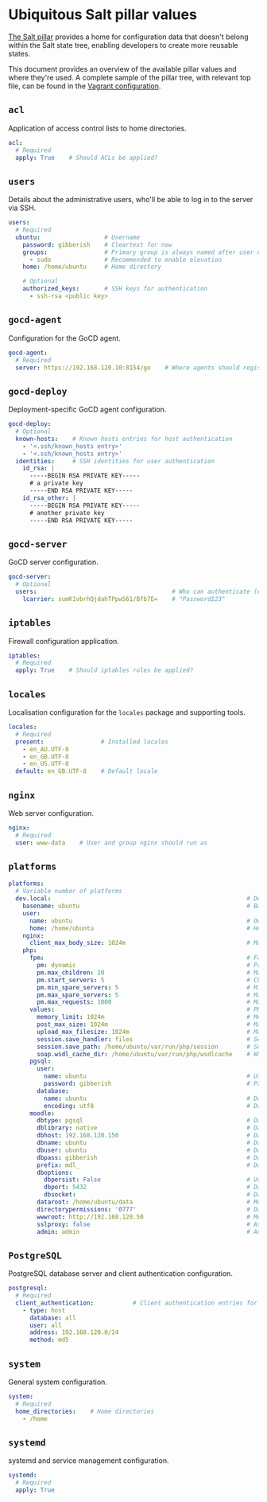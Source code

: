 # Ubiquitous Salt pillar values

[The Salt pillar](https://docs.saltstack.com/en/latest/topics/tutorials/pillar.html) provides a home for configuration data that doesn't belong within the Salt state tree, enabling developers to create more reusable states.

This document provides an overview of the available pillar values and where they're used. A complete sample of the pillar tree, with relevant top file, can be found in the [Vagrant configuration](../../_vagrant/salt/pillar).

## `acl`

Application of access control lists to home directories.

```yaml
acl:
  # Required
  apply: True    # Should ACLs be applied?
```

## `users`

Details about the administrative users, who'll be able to log in to the server via SSH.

```yaml
users:
  # Required
  ubuntu:                  # Username
    password: gibberish    # Cleartext for now
    groups:                # Primary group is always named after user name
      - sudo               # Recommended to enable elevation
    home: /home/ubuntu     # Home directory

    # Optional
    authorized_keys:       # SSH keys for authentication
      - ssh-rsa <public key>
```

## `gocd-agent`

Configuration for the GoCD agent.

```yaml
gocd-agent:
  # Required
  server: https://192.168.120.10:8154/go    # Where agents should register
```

## `gocd-deploy`

Deployment-specific GoCD agent configuration.

```yaml
gocd-deploy:
  # Optional
  known-hosts:    # Known hosts entries for host authentication
    - '<.ssh/known_hosts entry>'
    - '<.ssh/known_hosts entry>'
  identities:     # SSH identities for user authentication
    id_rsa: |
      -----BEGIN RSA PRIVATE KEY-----
      # a private key
      -----END RSA PRIVATE KEY-----
    id_rsa_other: |
      -----BEGIN RSA PRIVATE KEY-----
      # another private key
      -----END RSA PRIVATE KEY-----
```

## `gocd-server`

GoCD server configuration.

```yaml
gocd-server:
  # Optional
  users:                                      # Who can authenticate (username, SHA1 hash of password)
    lcarrier: sumK1vbrhQjdahTPpwS61/Bfb7E=    # "Password123"
```

## `iptables`

Firewall configuration application.

```yaml
iptables:
  # Required
  apply: True    # Should iptables rules be applied?
```

## `locales`

Localisation configuration for the `locales` package and supporting tools.

```yaml
locales:
  # Required
  present:                # Installed locales
    - en_AU.UTF-8
    - en_GB.UTF-8
    - en_US.UTF-8
  default: en_GB.UTF-8    # Default locale
```

## `nginx`

Web server configuration.

```yaml
nginx:
  # Required
  user: www-data    # User and group nginx should run as
```

## `platforms`

```yaml
platforms:
  # Variable number of platforms
  dev.local:                                                       # Domain name
    basename: ubuntu                                               # Basename for configuration files
    user:
      name: ubuntu                                                 # Owning local user account
      home: /home/ubuntu                                           # Home directory
    nginx:
      client_max_body_size: 1024m                                  # Maximum request payload size
    php:
      fpm:                                                         # FastCGI Process Manager
        pm: dynamic                                                # Process management mode
        pm.max_children: 10                                        # Maximum child processes
        pm.start_servers: 5                                        # Child processes to start
        pm.min_spare_servers: 5                                    # Minimum idle servers
        pm.max_spare_servers: 5                                    # Maximum idle servers
        pm.max_requests: 1000                                      # Maximum requests per child
      values:                                                      # PHP runtime configuration
        memory_limit: 1024m                                        # Memory limit
        post_max_size: 1024m                                       # Maximum request payload size
        upload_max_filesize: 1024m                                 # Maximum size of single uploaded file
        session.save_handler: files                                # Session storage
        session.save_path: /home/ubuntu/var/run/php/session        # Session storage location
        soap.wsdl_cache_dir: /home/ubuntu/var/run/php/wsdlcache    # WSDL cache directory
      pgsql:
        user:
          name: ubuntu                                             # Username
          password: gibberish                                      # Password
        database:
          name: ubuntu                                             # Database name
          encoding: utf8                                           # Database encoding
      moodle:
        dbtype: pgsql                                              # Database type
        dblibrary: native                                          # Database library
        dbhost: 192.168.120.150                                    # Database host
        dbname: ubuntu                                             # Database name
        dbuser: ubuntu                                             # Database user
        dbpass: gibberish                                          # Database password
        prefix: mdl_                                               # Database table prefix
        dboptions:
          dbpersist: False                                         # Use persistent connections?
          dbport: 5432                                             # Database port
          dbsocket:                                                # Database socket
        dataroot: /home/ubuntu/data                                # Moodle data directory
        directorypermissions: '0777'                               # Data directory permissions
        wwwroot: http://192.168.120.50                             # Moodle base URL
        sslproxy: false                                            # Assume SSL terminated on load balancer
        admin: admin                                               # Administration directory
```

## `PostgreSQL`

PostgreSQL database server and client authentication configuration.

```yaml
postgresql:
  # Required
  client_authentication:           # Client authentication entries for pg_hba.conf
    - type: host
      database: all
      user: all
      address: 192.168.120.0/24
      method: md5
```

## `system`

General system configuration.

```yaml
system:
  # Required
  home_directories:    # Home directories
    - /home
```

## `systemd`

systemd and service management configuration.

```yaml
systemd:
  # Required
  apply: True
```
